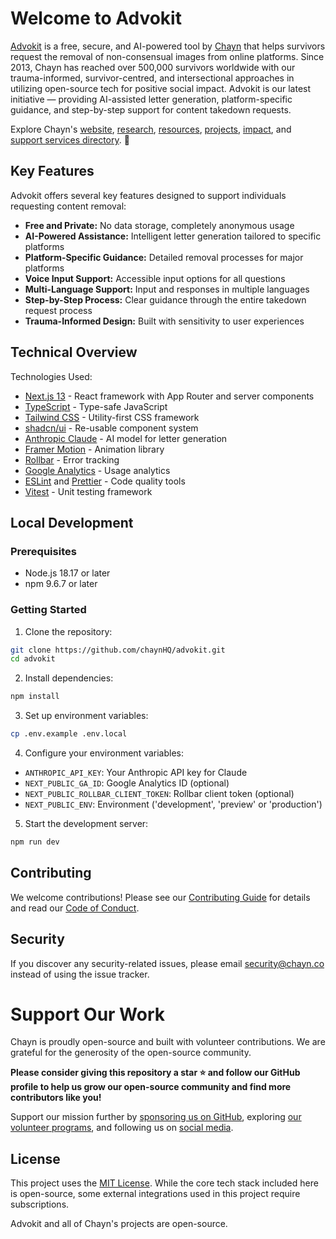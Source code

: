 # Welcome to Advokit

[Advokit](https://advokit.chayn.co) is a free, secure, and AI-powered tool by [Chayn](https://www.chayn.co/about) that helps survivors request the removal of non-consensual images from online platforms. Since 2013, Chayn has reached over 500,000 survivors worldwide with our trauma-informed, survivor-centred, and intersectional approaches in utilizing open-source tech for positive social impact. Advokit is our latest initiative — providing AI-assisted letter generation, platform-specific guidance, and step-by-step support for content takedown requests.

Explore Chayn's [website](https://www.chayn.co/about), [research](https://org.chayn.co/research), [resources](https://www.chayn.co/resources), [projects](https://org.chayn.co/projects), [impact](https://org.chayn.co/impact), and [support services directory](https://www.chayn.co/global-directory). 💖

## Key Features

Advokit offers several key features designed to support individuals requesting content removal:

- **Free and Private:** No data storage, completely anonymous usage
- **AI-Powered Assistance:** Intelligent letter generation tailored to specific platforms
- **Platform-Specific Guidance:** Detailed removal processes for major platforms
- **Voice Input Support:** Accessible input options for all questions
- **Multi-Language Support:** Input and responses in multiple languages
- **Step-by-Step Process:** Clear guidance through the entire takedown request process
- **Trauma-Informed Design:** Built with sensitivity to user experiences

## Technical Overview

Technologies Used:

- [Next.js 13](https://nextjs.org/) - React framework with App Router and server components
- [TypeScript](https://www.typescriptlang.org/) - Type-safe JavaScript
- [Tailwind CSS](https://tailwindcss.com/) - Utility-first CSS framework
- [shadcn/ui](https://ui.shadcn.com/) - Re-usable component system
- [Anthropic Claude](https://www.anthropic.com/) - AI model for letter generation
- [Framer Motion](https://www.framer.com/motion/) - Animation library
- [Rollbar](https://rollbar.com/) - Error tracking
- [Google Analytics](https://analytics.google.com/) - Usage analytics
- [ESLint](https://eslint.org/) and [Prettier](https://prettier.io/) - Code quality tools
- [Vitest](https://vitest.dev/) - Unit testing framework

## Local Development

### Prerequisites

- Node.js 18.17 or later
- npm 9.6.7 or later

### Getting Started

1. Clone the repository:
```bash
git clone https://github.com/chaynHQ/advokit.git
cd advokit
```

2. Install dependencies:
```bash
npm install
```

3. Set up environment variables:
```bash
cp .env.example .env.local
```

4. Configure your environment variables:
- `ANTHROPIC_API_KEY`: Your Anthropic API key for Claude
- `NEXT_PUBLIC_GA_ID`: Google Analytics ID (optional)
- `NEXT_PUBLIC_ROLLBAR_CLIENT_TOKEN`: Rollbar client token (optional)
- `NEXT_PUBLIC_ENV`: Environment ('development', 'preview' or 'production')

5. Start the development server:
```bash
npm run dev
```

## Contributing

We welcome contributions! Please see our [Contributing Guide](CONTRIBUTING.md) for details and read our [Code of Conduct](CODE_OF_CONDUCT.md).

## Security

If you discover any security-related issues, please email security@chayn.co instead of using the issue tracker.

# Support Our Work

Chayn is proudly open-source and built with volunteer contributions. We are grateful for the generosity of the open-source community.

**Please consider giving this repository a star ⭐ and follow our GitHub profile to help us grow our open-source community and find more contributors like you!**

Support our mission further by [sponsoring us on GitHub](https://github.com/sponsors/chaynHQ), exploring [our volunteer programs](https://www.chayn.co/volunteer), and following us on [social media](https://linktr.ee/chayn).

## License

This project uses the [MIT License](/LICENSE). While the core tech stack included here is open-source, some external integrations used in this project require subscriptions.

Advokit and all of Chayn's projects are open-source.
